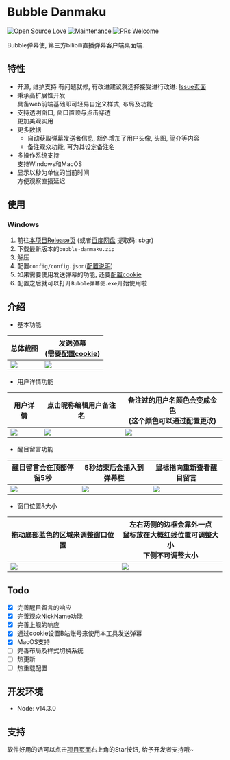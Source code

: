 # Bubble Danmaku
[![Open Source Love](https://badges.frapsoft.com/os/v1/open-source.svg?v=103)](https://github.com/HHHHhgqcdxhg/bubble-danmaku/) [![Maintenance](https://img.shields.io/badge/Maintained%3F-yes-green.svg)](https://github.com/HHHHhgqcdxhg/bubble-danmaku/graphs/commit-activity) [![PRs Welcome](https://img.shields.io/badge/PRs-welcome-brightgreen.svg?style=flat-square)](https://github.com/HHHHhgqcdxhg/bubble-danmaku/pulls)  


Bubble弹幕使, 第三方bilibili直播弹幕客户端桌面端.   

## 特性
- 开源, 维护支持
    有问题就修, 有改进建议就选择接受进行改进: [Issue页面](https://github.com/qri-projects/bubble-danmaku/issues)  
- 秉承高扩展性开发  
    具备web前端基础即可轻易自定义样式, 布局及功能  
- 支持透明窗口, 窗口置顶与点击穿透  
    更加美观实用  
- 更多数据
    - 自动获取弹幕发送者信息, 额外增加了用户头像, 头图, 简介等内容  
    - 备注观众功能, 可为其设定备注名  
- 多操作系统支持  
    支持Windows和MacOS  
- 显示以秒为单位的当前时间  
    方便观察直播延迟  

## 使用
### Windows
1. 前往[本项目Release页](https://github.com/HHHHhgqcdxhg/bubble-danmaku/releases) (或者[百度网盘](https://pan.baidu.com/s/1fndzxV7Y3t-iy-zLAsFSMQ) 提取码: sbgr)  
2. 下载最新版本的```bubble-danmaku.zip```  
3. 解压  
4. 配置```config/config.json```([配置说明](https://github.com/HHHHhgqcdxhg/bubble-danmaku/blob/master/docs/configDoc.md))  
5. 如果需要使用发送弹幕的功能, 还要[配置cookie](https://github.com/HHHHhgqcdxhg/bubble-danmaku/blob/master/docs/getCookie.md)  
6. 配置之后就可以打开```Bubble弹幕使.exe```开始使用啦  

## 介绍
- 基本功能

总体截图|发送弹幕<br>(需要[配置cookie](https://github.com/HHHHhgqcdxhg/bubble-danmaku/blob/master/docs/getCookie.md))  
---|---
![](https://pic.ggemo.com/picgo/bubble-danmaku-doc-img-0.png)|![](https://pic.ggemo.com/picgo/bubble-danmaku-doc-img-1.png)  

- 用户详情功能  

用户详情|点击昵称编辑用户备注名|备注过的用户名颜色会变成金色<br>(这个颜色可以通过配置更改)
---|---|---
![](https://pic.ggemo.com/picgo/bubble-danmaku-doc-img-2.png)|![](https://pic.ggemo.com/picgo/bubble-danmaku-doc-img-3.png)|![](https://pic.ggemo.com/picgo/bubble-danmaku-doc-img-4.png)  

- 醒目留言功能

醒目留言会在顶部停留5秒|5秒结束后会插入到弹幕栏|鼠标指向重新查看醒目留言  
---|---|---
![](https://pic.ggemo.com/picgo/bubble-danmaku-doc-img-5.png)|![](https://pic.ggemo.com/picgo/bubble-danmaku-doc-img-6.png)|![](https://pic.ggemo.com/picgo/bubble-danmaku-doc-img-7.png)  

- 窗口位置&大小

拖动底部蓝色的区域来调整窗口位置|左右两侧的边框会靠外一点<br>鼠标放在大概红线位置可调整大小<br>下侧不可调整大小
---|---
![](https://pic.ggemo.com/picgo/bubble-danmaku-doc-img-8.png)|![](https://pic.ggemo.com/picgo/bubble-danmaku-doc-img-9.png)

## Todo
- [x] 完善醒目留言的响应  
- [x] 完善观众NickName功能  
- [x] 完善上舰的响应  
- [x] 通过cookie设置B站账号来使用本工具发送弹幕  
- [x] MacOS支持  
- [ ] 完善布局及样式切换系统  
- [ ] 热更新  
- [ ] 热重载配置

## 开发环境
- Node: v14.3.0

## 支持
软件好用的话可以点击[项目页面](https://github.com/qri-projects/bubble-danmaku)右上角的Star按钮, 给予开发者支持哦~  